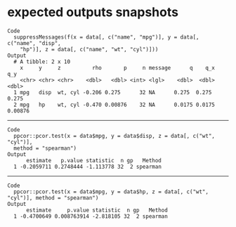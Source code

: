 # expected outputs snapshots

    Code
      suppressMessages(f(x = data[, c("name", "mpg")], y = data[, c("name", "disp",
        "hp")], z = data[, c("name", "wt", "cyl")]))
    Output
      # A tibble: 2 x 10
        x     y     z          rho       p     n message      q    q_x     q_y
        <chr> <chr> <chr>    <dbl>   <dbl> <int> <lgl>    <dbl>  <dbl>   <dbl>
      1 mpg   disp  wt, cyl -0.206 0.275      32 NA      0.275  0.275  0.275  
      2 mpg   hp    wt, cyl -0.470 0.00876    32 NA      0.0175 0.0175 0.00876

---

    Code
      ppcor::pcor.test(x = data$mpg, y = data$disp, z = data[, c("wt", "cyl")],
      method = "spearman")
    Output
          estimate   p.value statistic  n gp   Method
      1 -0.2059711 0.2748444 -1.113778 32  2 spearman

---

    Code
      ppcor::pcor.test(x = data$mpg, y = data$hp, z = data[, c("wt", "cyl")], method = "spearman")
    Output
          estimate     p.value statistic  n gp   Method
      1 -0.4700649 0.008763914 -2.818105 32  2 spearman

